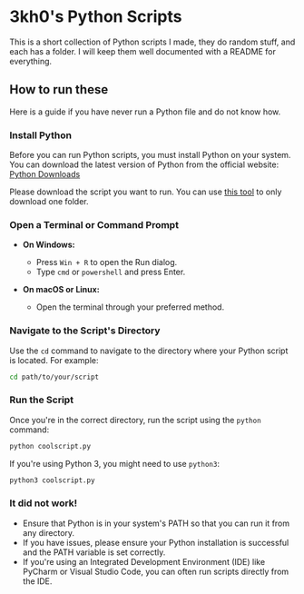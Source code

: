 # 3kh0's Python Scripts

This is a short collection of Python scripts I made, they do random stuff, and each has a folder. I will keep them well documented with a README for everything.

## How to run these

Here is a guide if you have never run a Python file and do not know how.

### Install Python

Before you can run Python scripts, you must install Python on your system. You can download the latest version of Python from the official website: [Python Downloads](https://www.python.org/downloads/)

Please download the script you want to run. You can use [this tool](https://download-directory.github.io/) to only download one folder.

### Open a Terminal or Command Prompt

- **On Windows:**
    - Press `Win + R` to open the Run dialog.
    - Type `cmd` or `powershell` and press Enter.

- **On macOS or Linux:**
    - Open the terminal through your preferred method.

### Navigate to the Script's Directory

Use the `cd` command to navigate to the directory where your Python script is located. For example:

```bash
cd path/to/your/script
```

### Run the Script

Once you're in the correct directory, run the script using the `python` command:

```bash
python coolscript.py
```

If you're using Python 3, you might need to use `python3`:

```bash
python3 coolscript.py
```

### It did not work!

- Ensure that Python is in your system's PATH so that you can run it from any directory.
- If you have issues, please ensure your Python installation is successful and the PATH variable is set correctly.
- If you're using an Integrated Development Environment (IDE) like PyCharm or Visual Studio Code, you can often run scripts directly from the IDE.

